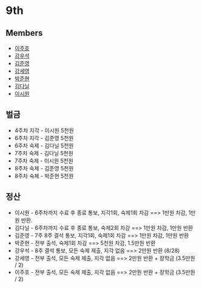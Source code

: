 # 9th
## Members
* [이주호](https://github.com/jh86lee/sparta.git)
* [강우석](https://github.com/ksuk0414/sparta.git)
* [김준영](https://github.com/PeterKim3219/sparta_homework.git)
* [강세영](https://github.com/sejelly/sparta.git)
* [박준현](https://github.com/JunHyunPark1210/sp_homework.git)
* [김다닐](https://github.com/danilkim99/sparta.git)
* [이시원](https://github.com/Siwon-Lee337/sparta.git)

## 벌금
* 4주차 지각 - 이시원 5천원
* 6주차 지각 - 김준영 5천원
* 6주차 숙제 - 김다닐 5천원
* 7주차 숙제 - 김다닐 5천원
* 7주차 숙제 - 이시원 5천원
* 8주차 숙제 - 김준영 5천원
* 8주차 숙제 - 박준현 5천원

## 정산  
* 이시원 - 6주차까지 수료 후 종료 통보, 지각1회, 숙제1회 차감 ==> 1만원 차감, 1만원 반환.
* 김다닐 - 6주차까지 수료 후 종료 통보, 숙제2회 차감 ==> 1만원 차감, 1만원 반환
* 김준영 - 7주 8주 결석 통보, 지각1회, 숙제1회 차감 ==> 1만원 차감, 1만원 반환
* 박준현 - 전부 출석, 숙제1회 차감 ==> 5천원 차감, 1.5만원 반환
* 강우석 - 8주 결석 통보, 모든 숙제 제출, 지각 없음 ==> 2만원 반환 (8/28)
* 강세영 - 전부 출석, 모든 숙제 제출, 지각 없음 ==> 2만원 반환 + 장학금 (3.5만원 / 2) 
* 이주호 - 전부 출석, 모든 숙제 제출, 지각 없음 ==> 2만원 반환 + 장학금 (3.5만원 / 2)
